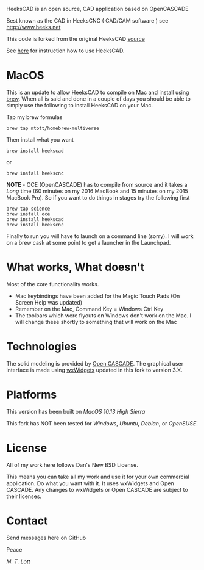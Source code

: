 HeeksCAD is an open source, CAD application based on OpenCASCADE

Best known as the CAD in HeeksCNC ( CAD/CAM software )
see http://www.heeks.net

This code is forked from the original HeeksCAD [source](https://github.com/Heeks/heekscad)

See [here](https://github.com/Heeks/heekscad/wiki/UsingHeeksCAD) for instruction how to use HeeksCAD.

# MacOS #
This is an update to allow HeeksCAD to compile on Mac and install using [brew](https://brew.sh). When all is said and done in a couple of days you should be able to simply use the following to install HeeksCAD on your Mac.

Tap my brew formulas

	brew tap mtott/homebrew-multiverse
	
Then install what you want
	
	brew install heekscad

or

	brew install heekscnc
	
**NOTE** - OCE (OpenCASCADE) has to compile from source and it takes a _Long_ time (60 minutes on my 2016 MacBook and 15 minutes on my 2015 MacBook Pro). So if you want to do things in stages try the following first

	brew tap science
	brew install oce	
	brew install heekscad
	brew install heekscnc

Finally to run you will have to launch on a command line (sorry). I will work on a brew cask at some point to get a launcher in the Launchpad.

# What works, What doesn't #
Most of the core functionality works.

* Mac keybindings have been added for the Magic Touch Pads (On Screen Help was updated)
* Remember on the Mac, Command Key = Windows Ctrl Key
* The toolbars which were flyouts on Windows don't work on the Mac. I will change these shortly to something that will work on the Mac

# Technologies #
The solid modeling is provided by [Open CASCADE](http://www.opencascade.org).
The graphical user interface is made using [wxWidgets](http://www.wxwidgets.org) updated in this fork to version 3.X.

# Platforms #
This version has been built on _MacOS 10.13 High Sierra_

This fork has NOT been tested for _Windows_, _Ubuntu_, _Debian_, or _OpenSUSE_.

# License #
All of my work here follows Dan's New BSD License.

This means you can take all my work and use it for your own commercial application. Do what you want with it. It uses wxWidgets and Open CASCADE. Any changes to wxWidgets or Open CASCADE are subject to their licenses.

# Contact #

Send messages here on GitHub

Peace

_M. T. Lott_
